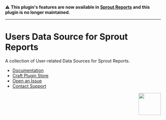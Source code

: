 :warning: **This plugin's features are now available in [Sprout Reports](https://plugins.craftcms.com/sprout-reports) and this plugin is no longer maintained.**

----

# Users Data Source for Sprout Reports

A collection of User-related Data Sources for Sprout Reports.

- [Documentation](https://sprout.barrelstrengthdesign.com/docs/reports/)
- [Craft Plugin Store](https://plugins.craftcms.com/sprout-reports-users)
- [Open an Issue](https://github.com/barrelstrength/craft-sprout-reports-users/issues)
- [Contact Support](https://sprout.barrelstrengthdesign.com/docs/support/support.html)

<a href="https://sprout.barrelstrengthdesign.com" target="_blank">
  <img src="https://s3.amazonaws.com/sprout.barrelstrengthdesign.com-assets/content/plugins/sprout-icon.svg" width="72" height="72" align="right">
</a>
